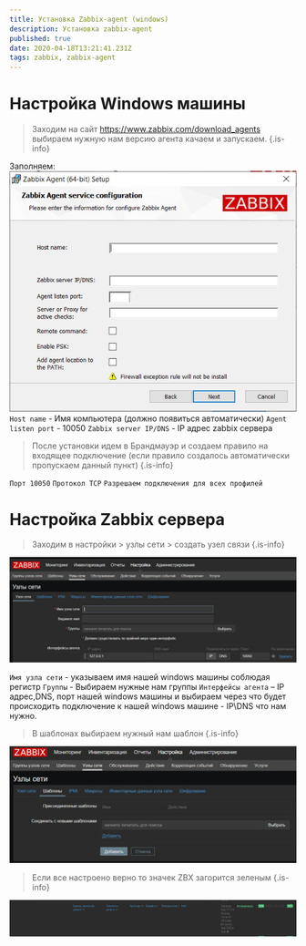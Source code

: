 ```yaml
---
title: Установка Zabbix-agent (windows)
description: Установка zabbix-agent
published: true
date: 2020-04-18T13:21:41.231Z
tags: zabbix, zabbix-agent
---
```


# Настройка Windows машины


> Заходим на сайт https://www.zabbix.com/download_agents выбираем нужную нам версию агента качаем и запускаем.
{.is-info}



Заполняем:
![1.jpg](/zabbix/1.jpg)
`Host name` - Имя компьютера (должно появиться автоматически)
`Agent listen port` - 10050
`Zabbix server IP/DNS` - IP адрес zabbix сервера

> После установки идем в Брандмауэр и создаем правило на входящее подключение
> (если правило создалось автоматически пропускаем данный пункт)
{.is-info}

`Порт 10050`
`Протокол TCP`
`Разрешаем подключения для всех профилей`

# Настройка Zabbix сервера 

> Заходим в настройки > узлы сети > создать узел связи
{.is-info}



![2.jpg](/zabbix/2.jpg)

`Имя узла сети` - указываем имя нашей windows машины соблюдая регистр
`Группы` - Выбираем нужные нам группы
`Интерфейсы агента` – IP адрес,DNS, порт нашей windows машины и выбираем через что будет происходить подключение к нашей windows машине - IP\DNS что нам нужно.

> В шаблонах выбираем нужный нам шаблон
{.is-info}

![3.jpg](/zabbix/3.jpg)

> Если все настроено верно то значек ZBX загорится зеленым
{.is-info}

![4.jpg](/zabbix/4.jpg)
